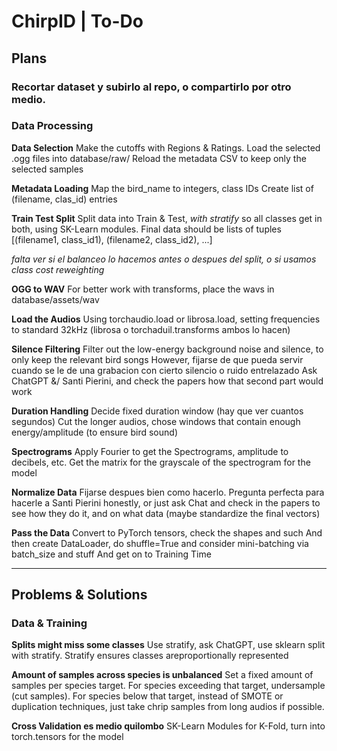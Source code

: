 # ChirpID | To-Do

## Plans

### Recortar dataset y subirlo al repo, o compartirlo por otro medio.

### Data Processing

**Data Selection**
Make the cutoffs with Regions & Ratings. Load the selected .ogg files into database/raw/
Reload the metadata CSV to keep only the selected samples

**Metadata Loading**
Map the bird_name to integers, class IDs
Create list of (filename, clas_id) entries

**Train Test Split**
Split data into Train & Test, *with stratify* so all classes get in both, using SK-Learn modules.
Final data should be lists of tuples [(filename1, class_id1), (filename2, class_id2), ...]

_falta ver si el balanceo lo hacemos antes o despues del split, o si usamos class cost reweighting_

**OGG to WAV**
For better work with transforms, place the wavs in database/assets/wav

**Load the Audios**
Using torchaudio.load or librosa.load, setting frequencies to standard 32kHz (librosa o torchaduil.transforms ambos lo hacen)

**Silence Filtering**
Filter out the low-energy background noise and silence, to only keep the relevant bird songs
However, fijarse de que pueda servir cuando se le de una grabacion con cierto silencio o ruido entrelazado
Ask ChatGPT &/ Santi Pierini, and check the papers how that second part would work

**Duration Handling**
Decide fixed duration window (hay que ver cuantos segundos)
Cut the longer audios, chose windows that contain enough energy/amplitude (to ensure bird sound)

**Spectrograms**
Apply Fourier to get the Spectrograms, amplitude to decibels, etc.
Get the matrix for the grayscale of the spectrogram for the model

**Normalize Data**
Fijarse despues bien como hacerlo. Pregunta perfecta para hacerle a Santi Pierini honestly, or just
ask Chat and check in the papers to see how they do it, and on what data (maybe standardize the final vectors)

**Pass the Data**
Convert to PyTorch tensors, check the shapes and such
And then create DataLoader, do shuffle=True and consider mini-batching via batch_size and stuff
And get on to Training Time

---

## Problems & Solutions

### Data & Training

**Splits might miss some classes**
Use stratify, ask ChatGPT, use sklearn split with stratify. Stratify ensures classes areproportionally represented

**Amount of samples across species is unbalanced**
Set a fixed amount of samples per species target.
For species exceeding that target, undersample (cut samples).
For species below that target, instead of SMOTE or duplication techniques, just take chrip samples from long audios if possible.

**Cross Validation es medio quilombo**
SK-Learn Modules for K-Fold, turn into torch.tensors for the model
